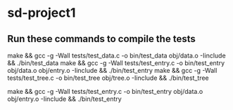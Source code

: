 # sd-project1

## Run these commands to compile the tests
make && gcc -g -Wall tests/test_data.c -o bin/test_data obj/data.o -Iinclude && ./bin/test_data
make && gcc -g -Wall tests/test_entry.c -o bin/test_entry obj/data.o obj/entry.o -Iinclude && ./bin/test_entry
make && gcc -g -Wall tests/test_tree.c -o bin/test_tree obj/tree.o -Iinclude && ./bin/test_tree



make && gcc -g -Wall tests/test_entry.c -o bin/test_entry obj/data.o obj/entry.o -Iinclude && ./bin/test_entry

